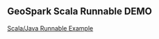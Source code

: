 ## GeoSpark Scala Runnable DEMO
[Scala/Java Runnable Example](https://github.com/jiayuasu/GeoSparkTemplateProject)
